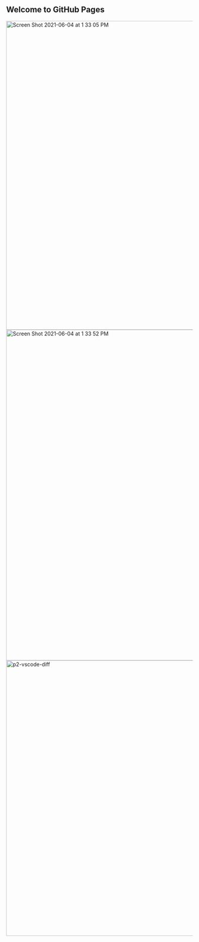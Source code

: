 ## Welcome to GitHub Pages

<img width="834" alt="Screen Shot 2021-06-04 at 1 33 05 PM" src="https://user-images.githubusercontent.com/72880293/120859795-90ea1600-c539-11eb-9ff1-1b619477be7f.png">
<img width="893" alt="Screen Shot 2021-06-04 at 1 33 52 PM" src="https://user-images.githubusercontent.com/72880293/120859799-921b4300-c539-11eb-9e9b-a5c0cd45269c.png">
<img width="744" alt="p2-vscode-diff" src="https://user-images.githubusercontent.com/72880293/120859811-98112400-c539-11eb-9f69-382014f029c6.png">
